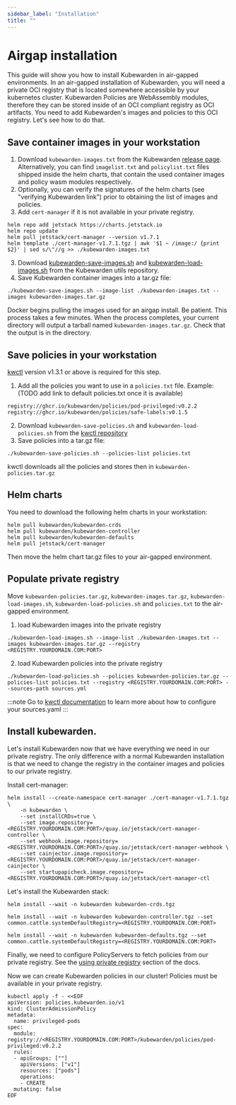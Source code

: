 ```yaml
---
sidebar_label: "Installation"
title: ""
---
```


# Airgap installation

This guide will show you how to install Kubewarden in air-gapped environments. In an air-gapped installation of Kubewarden, 
you will need a private OCI registry that is located somewhere accessible by your kubernetes cluster. Kubewarden Policies 
are WebAssembly modules, therefore they can be stored inside of an OCI compliant registry as OCI artifacts.
You need to add Kubewarden's images and policies to this OCI registry. Let's see how to do that.

## Save container images in your workstation

1. Download `kubewarden-images.txt` from the Kubewarden [release page](https://github.com/kubewarden/helm-charts/releases/). Alternatively, you can find `imagelist.txt` and `policylist.txt` files shipped inside the helm charts, that contain the used container images and policy wasm modules respectively.
1. Optionally, you can verify the signatures of the helm charts (see "verifying Kubewarden link") prior to obtaining the list of images and policies.
2. Add `cert-manager` if it is not available in your private registry. 
```
helm repo add jetstack https://charts.jetstack.io
helm repo update
helm pull jetstack/cert-manager --version v1.7.1
helm template ./cert-manager-v1.7.1.tgz | awk '$1 ~ /image:/ {print $2}' | sed s/\"//g >> ./kubewarden-images.txt
```
3. Download [kubewarden-save-images.sh](https://github.com/kubewarden/utils/blob/main/scripts/kubewarden-save-images.sh) 
and [kubewarden-load-images.sh](https://github.com/kubewarden/utils/blob/main/scripts/kubewarden-load-images.sh) from the Kubewarden utils repository.
4. Save Kubewarden container images into a tar.gz file:
```
./kubewarden-save-images.sh --image-list ./kubewarden-images.txt --images kubewarden-images.tar.gz
```
Docker begins pulling the images used for an airgap install. Be patient. This process takes a few minutes. 
When the process completes, your current directory will output a tarball named `kubewarden-images.tar.gz`. Check that the output is in the directory.

## Save policies in your workstation

[kwctl](https://github.com/kubewarden/kwctl/releases) version v1.3.1 or above is required for this step.

1. Add all the policies you want to use in a `policies.txt` file. 
Example: (TODO add link to default policies.txt once it is available) 
```
registry://ghcr.io/kubewarden/policies/pod-privileged:v0.2.2
registry://ghcr.io/kubewarden/policies/safe-labels:v0.1.5
```
2. Download `kubewarden-save-policies.sh` and `kubewarden-load-policies.sh` from the [kwctl repository](https://github.com/kubewarden/kwctl/tree/main/scripts)
3. Save policies into a tar.gz file:
```
./kubewarden-save-policies.sh --policies-list policies.txt
```
kwctl downloads all the policies and stores then in `kubewarden-policies.tar.gz`

## Helm charts

You need to download the following helm charts in your workstation:

```
helm pull kubewarden/kubewarden-crds         
helm pull kubewarden/kubewarden-controller
helm pull kubewarden/kubewarden-defaults  
helm pull jetstack/cert-manager         
```

Then move the helm chart tar.gz files to your air-gapped environment.

## Populate private registry

Move `kubewarden-policies.tar.gz`, `kubewarden-images.tar.gz`, `kubewarden-load-images.sh`, `kubewarden-load-policies.sh` and `policies.txt`
to the air-gapped environment.

1. load Kubewarden images into the private registry
```
./kubewarden-load-images.sh --image-list ./kubewarden-images.txt --images kubewarden-images.tar.gz --registry <REGISTRY.YOURDOMAIN.COM:PORT>
```
2. load Kubewarden policies into the private registry  
```
./kubewarden-load-policies.sh --policies kubewarden-policies.tar.gz --policies-list policies.txt --registry <REGISTRY.YOURDOMAIN.COM:PORT> --sources-path sources.yml 
```

:::note
Go to [kwctl documentation](https://docs.kubewarden.io/distributing-policies/custom-certificate-authorities) to learn more about how to configure your sources.yaml
::: 

## Install kubewarden. 

Let's install Kubewarden now that we have everything we need in our private registry. The only difference with a normal
Kubewarden installation is that we need to change the registry in the container images and policies to our private registry.

Install cert-manager:

```
helm install --create-namespace cert-manager ./cert-manager-v1.7.1.tgz \
    -n kubewarden \
    --set installCRDs=true \
    --set image.repository=<REGISTRY.YOURDOMAIN.COM:PORT>/quay.io/jetstack/cert-manager-controller \
    --set webhook.image.repository=<REGISTRY.YOURDOMAIN.COM:PORT>/quay.io/jetstack/cert-manager-webhook \
    --set cainjector.image.repository=<REGISTRY.YOURDOMAIN.COM:PORT>/quay.io/jetstack/cert-manager-cainjector \
    --set startupapicheck.image.repository=<REGISTRY.YOURDOMAIN.COM:PORT>/quay.io/jetstack/cert-manager-ctl
```

Let's install the Kubewarden stack:

```
helm install --wait -n kubewarden kubewarden-crds.tgz
```

```
helm install --wait -n kubewarden kubewarden-controller.tgz --set common.cattle.systemDefaultRegistry=<REGISTRY.YOURDOMAIN.COM:PORT>
```

```
helm install --wait -n kubewarden kubewarden-defaults.tgz --set common.cattle.systemDefaultRegistry=<REGISTRY.YOURDOMAIN.COM:PORT>
```

Finally, we need to configure PolicyServers to fetch policies from our private registry. See the [using private registry](https://docs.kubewarden.io/operator-manual/policy-servers/private-registry) section of the docs.

Now we can create Kubewarden policies in our cluster! Policies must be available in your private registry.

```
kubectl apply -f - <<EOF                                                                                        
apiVersion: policies.kubewarden.io/v1      
kind: ClusterAdmissionPolicy
metadata:
  name: privileged-pods
spec:
  module: registry://<REGISTRY.YOURDOMAIN.COM:PORT>/kubewarden/policies/pod-privileged:v0.2.2
  rules:
  - apiGroups: [""]
    apiVersions: ["v1"]
    resources: ["pods"]
    operations:
    - CREATE
  mutating: false
EOF
```
